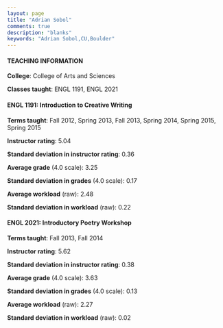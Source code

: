 ```yaml
---
layout: page
title: "Adrian Sobol" 
comments: true
description: "blanks"
keywords: "Adrian Sobol,CU,Boulder"
---
```

<head>
<script src="https://ajax.googleapis.com/ajax/libs/jquery/2.1.3/jquery.min.js"></script>
<script src="https://dl.dropboxusercontent.com/s/pc42nxpaw1ea4o9/highcharts.js?dl=0"></script>
<!-- <script src="../assets/js/highcharts.js"></script> -->
<style type="text/css">@font-face {
	font-family: "Bebas Neue";
	src: url(https://www.filehosting.org/file/details/544349/BebasNeue Regular.otf) format("opentype");
	}
	h1.Bebas { 
		font-family: "Bebas Neue", Verdana, Tahoma;
	}
</style>
</head>
	   
#### TEACHING INFORMATION

**College**: College of Arts and Sciences

**Classes taught**: ENGL 1191, ENGL 2021

#### ENGL 1191: Introduction to Creative Writing

**Terms taught**: Fall 2012, Spring 2013, Fall 2013, Spring 2014, Spring 2015, Spring 2015

**Instructor rating**: 5.04

**Standard deviation in instructor rating**: 0.36

**Average grade** (4.0 scale): 3.25

**Standard deviation in grades** (4.0 scale): 0.17

**Average workload** (raw): 2.48

**Standard deviation in workload** (raw): 0.22

#### ENGL 2021: Introductory Poetry Workshop

**Terms taught**: Fall 2013, Fall 2014

**Instructor rating**: 5.62

**Standard deviation in instructor rating**: 0.38

**Average grade** (4.0 scale): 3.63

**Standard deviation in grades** (4.0 scale): 0.13

**Average workload** (raw): 2.27

**Standard deviation in workload** (raw): 0.02

